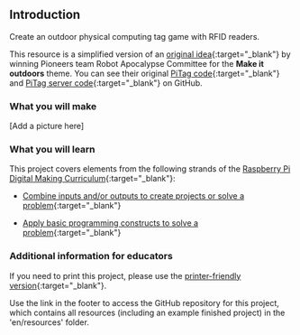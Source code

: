 ## Introduction

Create an outdoor physical computing tag game with RFID readers.

This resource is a simplified version of an [original idea](https://youtu.be/CM7YRi4nfeQ){:target="_blank"} by winning Pioneers team Robot Apocalypse Committee for the **Make it outdoors** theme. You can see their original [PiTag code](https://github.com/RobotApocalypseCommittee/PiTag){:target="_blank"} and [PiTag server code](https://github.com/RobotApocalypseCommittee/PiTagServer){:target="_blank"} on GitHub.

### What you will make

[Add a picture here]

### What you will learn

This project covers elements from the following strands of the [Raspberry Pi Digital Making Curriculum](http://rpf.io/curriculum){:target="_blank"}:

+ [Combine inputs and/or outputs to create projects or solve a problem](https://curriculum.raspberrypi.org/physical-computing/builder/){:target="_blank"}

+ [Apply basic programming constructs to solve a problem](https://curriculum.raspberrypi.org/programming/builder/){:target="_blank"}

### Additional information for educators

If you need to print this project, please use the [printer-friendly version](https://projects.raspberrypi.org/en/projects/pi-tag/print){:target="_blank"}.

Use the link in the footer to access the GitHub repository for this project, which contains all resources (including an example finished project) in the 'en/resources' folder.
